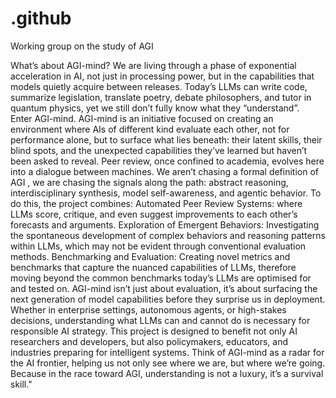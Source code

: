 # .github
Working group on the study of AGI

What’s about AGI-mind?
We are living through a phase of exponential acceleration in AI, not just in processing power, but in the capabilities that models quietly acquire between releases. Today’s LLMs can write code, summarize legislation, translate poetry, debate philosophers, and tutor in quantum physics, yet we still don’t fully know what they “understand”. 
Enter AGI-mind.
AGI-mind is an initiative focused on creating an environment where AIs of different kind evaluate each other, not for performance alone, but to surface what lies beneath: their latent skills, their blind spots, and the unexpected capabilities they’ve learned but haven’t been asked to reveal. Peer review, once confined to academia, evolves here into a dialogue between machines.
We aren’t chasing a formal definition of AGI , we are chasing the signals along the path: abstract reasoning, interdisciplinary synthesis, model self-awareness, and agentic behavior. To do this, the project combines:
Automated Peer Review Systems: where LLMs score, critique, and even suggest improvements to each other’s forecasts and arguments.
Exploration of Emergent Behaviors: Investigating the spontaneous development of complex behaviors and reasoning patterns within LLMs, which may not be evident through conventional evaluation methods.
Benchmarking and Evaluation: Creating novel metrics and benchmarks that capture the nuanced capabilities of LLMs, therefore moving beyond the common benchmarks today’s LLMs are optimised for and tested on.
AGI-mind isn’t just about evaluation, it’s about surfacing the next generation of model capabilities before they surprise us in deployment. Whether in enterprise settings, autonomous agents, or high-stakes decisions, understanding what LLMs can and cannot do is necessary for responsible AI strategy.
This project is designed to benefit not only AI researchers and developers, but also policymakers, educators, and industries preparing for intelligent systems. Think of AGI-mind as a radar for the AI frontier, helping us not only see where we are, but where we’re going. Because in the race toward AGI, understanding is not a luxury, it’s a survival skill."
